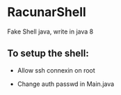 # RacunarShell
Fake Shell java, write in java 8

## To setup the shell:

- Allow ssh connexin on root

- Change auth passwd in Main.java
